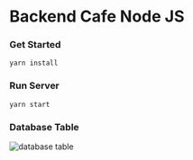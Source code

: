 # Backend Cafe Node JS

### Get Started
```
yarn install
```

### Run Server
```
yarn start
```
### Database Table
<img src="https://github.com/Dimas-Maulana-A/backend-Cafe-Nodejs/blob/main/image/table_db_cafe.jpg" alt="database table" />
